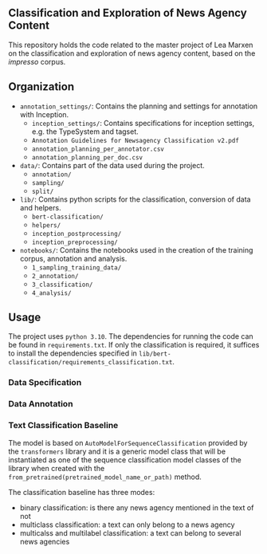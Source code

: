 ## Classification and Exploration of News Agency Content

This repository holds the code related to the master project of Lea Marxen on the classification and exploration of news agency content, based on the _impresso_ corpus.

## Organization

- `annotation_settings/`: Contains the planning and settings for annotation with Inception.
  - `inception_settings/`: Contains specifications for inception settings, e.g. the TypeSystem and tagset.
  - `Annotation Guidelines for Newsagency Classification v2.pdf`
  - `annotation_planning_per_annotator.csv`
  - `annotation_planning_per_doc.csv`
- `data/`: Contains part of the data used during the project.
  - `annotation/`
  - `sampling/`
  - `split/`
- `lib/`: Contains python scripts for the classification, conversion of data and helpers.
  - `bert-classification/`
  - `helpers/`
  - `inception_postprocessing/`
  - `inception_preprocessing/`
- `notebooks/`: Contains the notebooks used in the creation of the training corpus, annotation and analysis.
  - `1_sampling_training_data/`
  - `2_annotation/`
  - `3_classification/`
  - `4_analysis/`

## Usage

The project uses `python 3.10`. The dependencies for running the code can be found in `requirements.txt`. If only the classification is required, it suffices to install the dependencies specified in `lib/bert-classification/requirements_classification.txt`.

### Data Specification

### Data Annotation

### Text Classification Baseline

The model is based on `AutoModelForSequenceClassification` provided by the `transformers` library and it is a generic model class that will be instantiated as one of the sequence classification model classes of the library when created with the `from_pretrained(pretrained_model_name_or_path)` method.

The classification baseline has three modes:
- binary classification: is there any news agency mentioned in the text of not
- multiclass classification: a text can only belong to a news agency
- multicalss and multilabel classification: a text can belong to several news agencies
